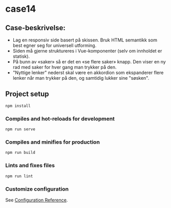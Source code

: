 # case14

## Case-beskrivelse:
* Lag en responsiv side basert på skissen. Bruk HTML semantikk som best egner seg for universell utforming.
* Siden må gjerne struktureres i Vue-komponenter (selv om innholdet er statisk).
* På bunn av «saker» så er det en «se flere saker» knapp. Den viser en ny rad med saker for hver gang man trykker på den.
* "Nyttige lenker" nederst skal være en akkordion som ekspanderer flere lenker når man trykker på den, og samtidig lukker sine "søsken".

## Project setup
```
npm install
```

### Compiles and hot-reloads for development
```
npm run serve
```

### Compiles and minifies for production
```
npm run build
```

### Lints and fixes files
```
npm run lint
```

### Customize configuration
See [Configuration Reference](https://cli.vuejs.org/config/).
